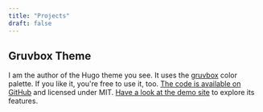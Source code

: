 ```yaml
---
title: "Projects"
draft: false
---
```


## Gruvbox Theme

I am the author of the Hugo theme you see. It uses the
[gruvbox](https://github.com/schnerring/hugo-theme-gruvbox) color palette. If
you like it, you're free to use it, too.
[The code is available on GitHub](https://github.com/schnerring/hugo-theme-gruvbox)
and licensed under MIT.
[Have a look at the demo site](https://hugo-theme-gruvbox.schnerring.net) to
explore its features.
